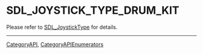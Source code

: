 # SDL_JOYSTICK_TYPE_DRUM_KIT

Please refer to [SDL_JoystickType](SDL_JoystickType) for details.

----
[CategoryAPI](CategoryAPI), [CategoryAPIEnumerators](CategoryAPIEnumerators)

